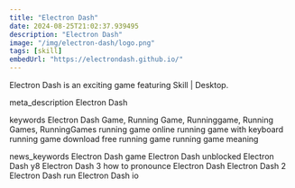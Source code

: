 ```yaml
---
title: "Electron Dash"
date: 2024-08-25T21:02:37.939495
description: "Electron Dash"
image: "/img/electron-dash/logo.png"
tags: [skill]
embedUrl: "https://electrondash.github.io/"
---
```


Electron Dash is an exciting game featuring Skill | Desktop.

meta_description
Electron Dash


keywords
Electron Dash Game, Running Game, Runninggame, Running Games, RunningGames running game online running game with keyboard running game download free running game running game meaning


news_keywords
Electron Dash game Electron Dash unblocked Electron Dash y8 Electron Dash 3 how to pronounce Electron Dash Electron Dash 2 Electron Dash run Electron Dash io
